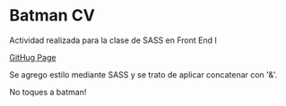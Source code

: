 # Batman CV
Actividad realizada para la clase de SASS en Front End I 

<a href="https://viessel.github.io/CV-Batman/">GitHug Page</a>

Se agrego estilo mediante SASS y se trato de aplicar concatenar con '&'.

No toques a batman!
